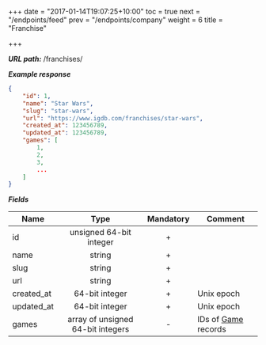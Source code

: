 +++
date = "2017-01-14T19:07:25+10:00"
toc = true
next = "/endpoints/feed"
prev = "/endpoints/company"
weight = 6
title = "Franchise"

+++

***URL path:*** /franchises/

***Example response***

```json
{
    "id": 1,
    "name": "Star Wars",
    "slug": "star-wars",
    "url": "https://www.igdb.com/franchises/star-wars",
    "created_at": 123456789,
    "updated_at": 123456789,
    "games": [
        1,
        2,
        3,
        ...
    ]
}
```

***Fields***

| Name       | Type                              | Mandatory | Comment |
| ---------- |:---------------------------------:|:---------:| ------- |
| id         | unsigned 64-bit integer           |     +     ||
| name       | string                            |     +     ||
| slug       | string                            |     +     ||
| url        | string                            |     +     ||
| created_at | 64-bit integer                    |     +     | Unix epoch |
| updated_at | 64-bit integer                    |     +     | Unix epoch |
| games      | array of unsigned 64-bit integers |     -     | IDs of [Game](../game) records |
